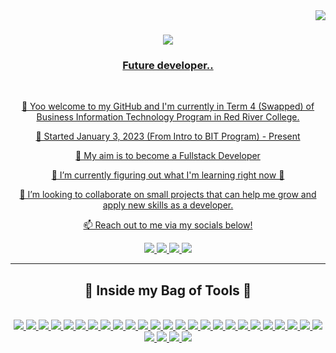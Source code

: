 <!--- Visitor Badge --->
<img align="right" src="https://visitor-badge.laobi.icu/badge?page_id=hanzians.hanzians" />

<!--- Typing SVG --->
<h1 align="center">
  <a href="https://git.io/typing-svg">
    <img src="https://readme-typing-svg.demolab.com?font=Barlow+Semi+Condensed&size=30&duration=3000&pause=1000&color=00F70C&center=true&random=false&width=435&lines=Welcome!+%F0%9F%91%8B%F0%9F%91%8B;I'm+Hanz!" />
</h1>

<!--- Header Text --->
<h3 align="center">Future developer..</h3>

<br/>

<!--- Description --->
<div align="center">

👋 Yoo welcome to my GitHub and I'm currently in Term 4 (Swapped) of Business Information Technology Program in Red River College.

💪 Started January 3, 2023 (From Intro to BIT Program) - Present

🎯 My aim is to become a Fullstack Developer
 
📝 I’m currently figuring out what I'm learning right now  🤠
 
🤝 I’m looking to collaborate on small projects that can help me grow and apply new skills as a developer.
 
📫 Reach out to me via my socials below!

 </div>

<!--- Social Media Links --->
<div align="center">
  <!--- Instagram --->
  <a href="https://www.instagram.com/hanz.ian?igsh=MXJ4eXBoYzRwMjczeQ%3D%3D&utm_source=qr" />
    <img src="https://img.shields.io/badge/Instagram-E4405F?style=for-the-badge&logo=instagram&logoColor=white" />
  </a>

  <!--- Snapchat --->
  <a href="https://t.snapchat.com/jRvAAGjw">
    <img src="https://img.shields.io/badge/Snapchat-FFFC00?style=for-the-badge&logo=snapchat&logoColor=white" />
  </a>

  <!--- VSCO --->
  <a href="https://vsco.co/hanzian/gallery">
    <img src="https://img.shields.io/badge/VSCO-FFFFFF?style=for-the-badge&logo=instagram&logoColor=black" />
  </a>

  <!--- VSCO --->
  <a href="https://www.linkedin.com/in/hanzsamonte/">
    <img src="https://img.shields.io/badge/LinkedIn-87CEEB?style=for-the-badge&logo=invision&logoColor=black" />
  </a>
</div>

<hr/>

 <!--- Next Header Text --->
<h2 align="center">🎒 Inside my Bag of Tools 🎒</h2>

<br/>

<div align="center">
  <!--- Java --->
  <a href="https://www.java.com/en/">
    <img src="https://go-skill-icons.vercel.app/api/icons?i=java" />
  </a>

  <!--- Processing --->
  <a href="https://processing.org/">
    <img src="https://go-skill-icons.vercel.app/api/icons?i=processing" />
  </a>

  <!--- Git --->
  <a href="https://git-scm.com/">
    <img src="https://go-skill-icons.vercel.app/api/icons?i=git" />
  </a>

  <!--- Python --->
  <a href="https://www.python.org/">
    <img src="https://go-skill-icons.vercel.app/api/icons?i=python" />
  </a>

  <!--- VSCode --->
  <a href="https://code.visualstudio.com/">
    <img src="https://go-skill-icons.vercel.app/api/icons?i=vscode" />
  </a>

  <!--- C# --->
  <a href="https://learn.microsoft.com/en-us/dotnet/csharp/">
    <img src="https://go-skill-icons.vercel.app/api/icons?i=cs" />
  </a>

  <!--- VS --->
  <a href="https://visualstudio.microsoft.com/vs/">
    <img src="https://go-skill-icons.vercel.app/api/icons?i=visualstudio" />
  </a>

  <!--- HTML --->
  <a href="https://developer.mozilla.org/en-US/docs/Learn/Getting_started_with_the_web/HTML_basics">
    <img src="https://go-skill-icons.vercel.app/api/icons?i=html" />
  </a>

  <!--- CSS --->
  <a href="https://developer.mozilla.org/en-US/docs/Learn/Getting_started_with_the_web/CSS_basics">
    <img src="https://go-skill-icons.vercel.app/api/icons?i=css" />
  </a>

  <!--- JS --->
  <a href="https://developer.mozilla.org/en-US/docs/Web/JavaScript">
    <img src="https://go-skill-icons.vercel.app/api/icons?i=js" />
  </a>

   <!--- .NET --->
  <a href="https://dotnet.microsoft.com/en-us/learn/dotnet/what-is-dotnet-framework">
    <img src="https://go-skill-icons.vercel.app/api/icons?i=dotnet" />
  </a>

  <!--- pgAdmin --->
  <a href="https://www.pgadmin.org/">
    <img src="https://go-skill-icons.vercel.app/api/icons?i=postgresql" />
  </a>

  <!--- Powershell --->
  <a href="https://learn.microsoft.com/en-us/powershell/">
    <img src="https://go-skill-icons.vercel.app/api/icons?i=powershell" />
  </a>

  <!--- Wireshark --->
  <a href="https://www.wireshark.org">
    <img src="https://go-skill-icons.vercel.app/api/icons?i=wireshark" />
  </a>

  <!--- Azure --->
  <a href="https://azure.microsoft.com/en-ca">
    <img src="https://go-skill-icons.vercel.app/api/icons?i=azure" />
  </a>

  <!--- PHP --->
  <a href="https://www.php.net/">
    <img src="https://go-skill-icons.vercel.app/api/icons?i=php" />
  </a>

  <!--- React --->
  <a href="https://react.dev">
    <img src="https://go-skill-icons.vercel.app/api/icons?i=react" />
  </a>

  <!--- MongoDB --->
  <a href="https://www.mongodb.com">
    <img src="https://go-skill-icons.vercel.app/api/icons?i=mongodb" />
  </a>

  <!--- Android Studio --->
  <a href="https://developer.android.com/studio">
    <img src="https://go-skill-icons.vercel.app/api/icons?i=androidstudio" />
  </a>

  <!--- Kotlin --->
  <a href="https://kotlinlang.org">
    <img src="https://go-skill-icons.vercel.app/api/icons?i=kotlin" />
  </a>

  <!--- Gradle --->
  <a href="https://gradle.org">
    <img src="https://go-skill-icons.vercel.app/api/icons?i=gradle" />
  </a>

  <!--- Figma --->
  <a href="https://www.figma.com/">
    <img src="https://go-skill-icons.vercel.app/api/icons?i=figma" />
  </a>

  <!--- AWS --->
  <a href="https://aws.amazon.com">
    <img src="https://go-skill-icons.vercel.app/api/icons?i=aws" />
  </a>

  <!--- Ubuntu --->
  <a href="https://ubuntu.com">
    <img src="https://go-skill-icons.vercel.app/api/icons?i=ubuntu" />
  </a>

  <!--- Ruby --->
  <a href="https://www.ruby-lang.org/en/">
    <img src="https://go-skill-icons.vercel.app/api/icons?i=ruby" />
  </a>

   <!--- Ruby on Rails --->
  <a href="https://rubyonrails.org">
    <img src="https://go-skill-icons.vercel.app/api/icons?i=rails" />
  </a>

  <!--- Oracle Virtualbox --->
  <a href="https://www.virtualbox.org">
    <img src="https://go-skill-icons.vercel.app/api/icons?i=virtualbox" />
  </a>

  <!--- Debian --->
  <a href="https://www.debian.org">
    <img src="https://go-skill-icons.vercel.app/api/icons?i=debian" />
  </a>

  <!--- MariaDB --->
  <a href="https://mariadb.org">
    <img src="https://go-skill-icons.vercel.app/api/icons?i=mariadb" />
  </a>

  
</div>

<!---
hanzians/hanzians is a ✨ special ✨ repository because its `README.md` (this file) appears on your GitHub profile.
You can click the Preview link to take a look at your changes.
--->
